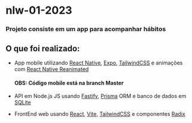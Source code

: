 # nlw-01-2023

### Projeto consiste em um app para acompanhar hábitos

## O que foi realizado:

* App mobile utilizando [React Native](https://reactnative.dev/), [Expo](https://expo.dev/), [TailwindCSS](https://tailwindcss.com/) e animações com [React Native Reanimated](https://docs.swmansion.com/react-native-reanimated/)

  #### OBS: Código mobile está na branch Master

* API em Node.js JS usando [Fastify](https://www.fastify.io/), [Prisma](https://www.prisma.io/) ORM e banco de dados em [SQLite](https://www.sqlite.org/index.html)

* FrontEnd web usando [React](https://reactjs.org/), [Vite](https://vitejs.dev/), [TailwindCSS](https://tailwindcss.com/) e componentes [Radix](https://www.radix-ui.com/) 
